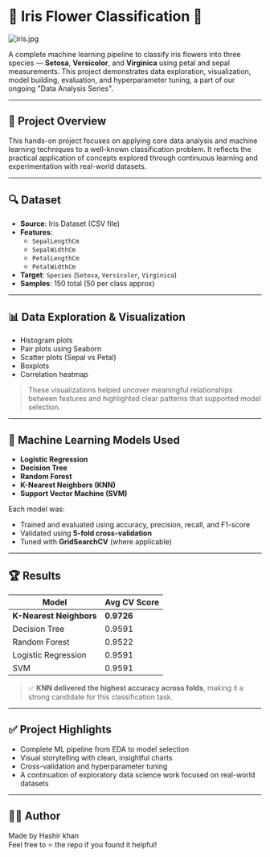 # 🌸 Iris Flower Classification 🌸

![iris.jpg]('iris.jpg')

A complete machine learning pipeline to classify iris flowers into three species — **Setosa**, **Versicolor**, and **Virginica** using petal and sepal measurements. This project demonstrates data exploration, visualization, model building, evaluation, and hyperparameter tuning, a part of our ongoing "Data Analysis Series".

---

## 📌 Project Overview

This hands-on project focuses on applying core data analysis and machine learning techniques to a well-known classification problem. It reflects the practical application of concepts explored through continuous learning and experimentation with real-world datasets.

---

## 🔍 Dataset

- **Source**: Iris Dataset (CSV file)
- **Features**:
  - `SepalLengthCm`
  - `SepalWidthCm`
  - `PetalLengthCm`
  - `PetalWidthCm`
- **Target**: `Species` (`Setosa`, `Versicolor`, `Virginica`)
- **Samples**: 150 total (50 per class approx)

---

## 📊 Data Exploration & Visualization

- Histogram plots
- Pair plots using Seaborn
- Scatter plots (Sepal vs Petal)
- Boxplots
- Correlation heatmap

> These visualizations helped uncover meaningful relationships between features and highlighted clear patterns that supported model selection.

---

## 🧠 Machine Learning Models Used

- **Logistic Regression**
- **Decision Tree**
- **Random Forest**
- **K-Nearest Neighbors (KNN)**
- **Support Vector Machine (SVM)**

Each model was:
- Trained and evaluated using accuracy, precision, recall, and F1-score
- Validated using **5-fold cross-validation**
- Tuned with **GridSearchCV** (where applicable)

---

## 🏆 Results

| Model              | Avg CV Score |
|-------------------|--------------|
| **K-Nearest Neighbors** | **0.9726** |
| Decision Tree      | 0.9591       |
| Random Forest      | 0.9522       |
| Logistic Regression| 0.9591       |
| SVM                | 0.9591       |

> ✅ **KNN delivered the highest accuracy across folds**, making it a strong candidate for this classification task.

---

## ✅ Project Highlights

- Complete ML pipeline from EDA to model selection
- Visual storytelling with clean, insightful charts
- Cross-validation and hyperparameter tuning
- A continuation of exploratory data science work focused on real-world datasets

---

## 🙋‍♂️ Author

Made by Hashir khan   
Feel free to ⭐ the repo if you found it helpful!
